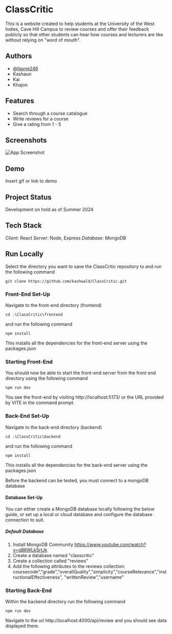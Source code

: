 
# ClassCritic

This is a website created to help students at the University of the West Indies, Cave Hill Campus to review courses and offer their feedback publicly so that other students can hear how courses and lecturers are like without relying on "word of mouth". 


## Authors

- [@jlayne246](https://www.github.com/jlayne246)
- Kashaun
- Kai
- Khajon


## Features

- Search through a course catalogue
- Write reviews for a course
- Give a rating from 1 - 5
## Screenshots

![App Screenshot](https://via.placeholder.com/468x300?text=App+Screenshot+Here)


## Demo

Insert gif or link to demo


## Project Status

Development on hold as of Summer 2024
## Tech Stack

*Client*: React
*Server*: Node, Express
*Database*: MongoDB
## Run Locally

Select the directory you want to save the ClassCritic repository to and run the following command

`git clone https://github.com/kashwald/ClassCritic.git`

### Front-End Set-Up
Navigate to the front-end directory (frontend)

`cd .\ClassCritic\frontend`

and run the following command

`npm install`

This installs all the dependencies for the front-end server using the packages.json

### Starting Front-End

You should now be able to start the front-end server from the front end directory using the following command

`npm run dev`

You see the front-end by visiting http://localhost:5173/ or the URL provided by VITE in the command prompt.

### Back-End Set-Up
Navigate to the back-end directory (backend)

`cd .\ClassCritic\backend`

and run the following command

`npm install`

This installs all the dependencies for the back-end server using the packages.json

Before the backend can be tested, you must connect to a mongoDB database

#### Database Set-Up
You can either create a MongoDB database locally following the below guide, or set up a local or cloud database and configure the database connection to suit.

##### Default Database
1.  Install MongoDB Community https://www.youtube.com/watch?v=gB6WLkSrtJk
2.  Create a database named "classcritic"
3.  Create a collection called "reviews"
4.  Add the following attributes to the reviews collection: 
coursecode","grade","overallQuality","simplicity","courseRelevance","instructionalEffectiveness", "writtenReview","username"


### Starting Back-End

Within the backend directory run the following command

`npm run dev`

Navigate to the url http://localhost:4000/api/review and you should see data displayed there.
